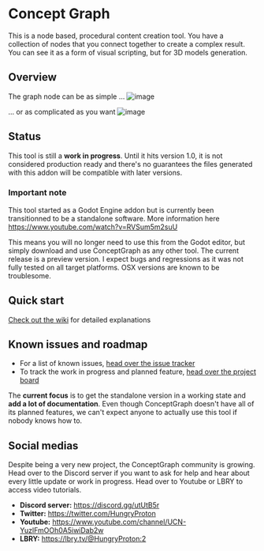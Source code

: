 # Concept Graph
This is a node based, procedural content creation tool.
You have a collection of nodes that you connect together to create a complex result. You can see it as a form
of visual scripting, but for 3D models generation.

## Overview

The graph node can be as simple ...
![image](https://user-images.githubusercontent.com/52043844/82753238-77f64300-9dc4-11ea-9526-f7ada2883abc.png)

... or as complicated as you want ![image](https://user-images.githubusercontent.com/52043844/82753149-d0791080-9dc3-11ea-8b76-035d7115ee55.png)

## Status

This tool is still a **work in progress**. Until it hits version 1.0, it is not
considered production ready and there's no guarantees the files generated with
this addon will be compatible with later versions.

### Important note

This tool started as a Godot Engine addon but is currently been transitionned to be a standalone software.
More information here https://www.youtube.com/watch?v=RVSum5m2suU

This means you will no longer need to use this from the Godot editor, but simply download and use ConceptGraph as any other tool.
The current release is a preview version. I expect bugs and regressions as it was not fully tested on all target platforms. OSX versions are
known to be troublesome.


## Quick start

[Check out the wiki](https://github.com/HungryProton/concept_graph/wiki) for detailed explanations


## Known issues and roadmap

+ For a list of known issues, [head over the issue tracker](https://github.com/HungryProton/concept_graph/issues)
+ To track the work in progress and planned feature, [head over the project board](https://github.com/HungryProton/concept_graph/projects)

The **current focus** is to get the standalone version in a working state and **add a lot of documentation**.
Even though ConceptGraph doesn't have all of its planned features, we can't expect anyone to actually use this tool if nobody knows how to.

## Social medias

Despite being a very new project, the ConceptGraph community is growing. Head over to the Discord server if you want to ask for help
and hear about every little update or work in progress. Head over to Youtube or LBRY to access video tutorials.

+ **Discord server:** https://discord.gg/utUtB5r
+ **Twitter:** https://twitter.com/HungryProton
+ **Youtube:** https://www.youtube.com/channel/UCN-YuzlFmOOh0A5iwiDab2w
+ **LBRY:** https://lbry.tv/@HungryProton:2
